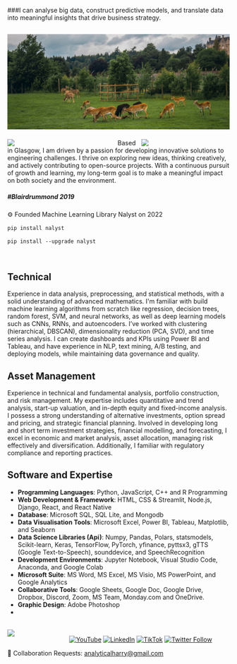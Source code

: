 <p align="leftr"> ###I can analyse big data, construct predictive models, and translate data into meaningful insights that 
drive business strategy.
  
![Harry's World](https://raw.githubusercontent.com/AnalyticalHarry/AnalyticalHarry/main/img/glasgow.jpg)
---

<img width="250" align='left' src="https://github.com/harryworlds/harryworlds/blob/main/park.jpg">
  
<img width="200" align='right' src="https://github.com/harryworlds/harryworlds/blob/main/glasgow.png">
Based in Glasgow, I am driven by a passion for developing innovative solutions to engineering challenges. I thrive on exploring new ideas, thinking creatively, and actively contributing to open-source projects. With a continuous pursuit of growth and learning, my long-term goal is to make a meaningful impact on both society and the environment.
<br />

##### #Blairdrummond 2019
⚙️ Founded Machine Learning Library Nalyst on 2022
```text
pip install nalyst
```
```text
pip install --upgrade nalyst
```
<br />

## Technical 
Experience in data analysis, preprocessing, and statistical methods, with a solid understanding of advanced mathematics. I'm familiar with build machine learning algorithms from scratch like regression, decision trees, random forest, SVM, and neural networks, as well as deep learning models such as CNNs, RNNs, and autoencoders. I’ve worked with clustering (hierarchical, DBSCAN), dimensionality reduction (PCA, SVD), and time series analysis. I can create dashboards and KPIs using Power BI and Tableau, and have experience in NLP, text mining, A/B testing, and deploying models, while maintaining data governance and quality.


## Asset Management 
Experience in technical and fundamental analysis, portfolio construction, and risk management. My expertise includes quantitative and trend analysis, start-up valuation, and in-depth equity and fixed-income analysis. I possess a strong understanding of alternative investments, option spread and pricing, and strategic financial planning. Involved in developing long and short term investment strategies, financial modelling, and forecasting, I excel in economic and market analysis, asset allocation, managing risk effectively and diversification. Additionally, I familiar with regulatory compliance and reporting practices.

##  Software and Expertise
- **Programming Languages**: Python, JavaScript, C++ and R Programming 
- **Web Development & Framework**: HTML, CSS & Streamlit, Node.js, Django, React, and React Native
- **Database**: Microsoft SQL, SQL Lite, and Mongodb
- **Data Visualisation Tools**: Microsoft Excel, Power BI, Tableau, Matplotlib, and Seaborn
- **Data Science Libraries (Api)**: Numpy, Pandas, Polars, statsmodels, Scikit-learn, Keras, TensorFlow, PyTorch, yfinance, pyttsx3, gTTS (Google Text-to-Speech), sounddevice, and SpeechRecognition
- **Development Environments**: Jupyter Notebook, Visual Studio Code, Anaconda, and Google Colab
- **Microsoft Suite**: MS Word, MS Excel, MS Visio, MS PowerPoint, and Google Analytics 
- **Collaborative Tools**: Google Sheets, Google Doc, Google Drive, Dropbox, Discord, Zoom, MS Team, Monday.com and OneDrive. 
- **Graphic Design**: Adobe Photoshop
- 
<br />

<img width="100" align='left' src="https://i.giphy.com/media/MT5UUV1d4CXE2A37Dg/giphy.webp">


<p align="center">
  <a href="https://www.youtube.com/@AnalyticalHarry"><img src="https://img.shields.io/website?label=YouTube&style=for-the-badge&url=https://www.youtube.com/@AnalyticalHarry" alt="YouTube" height="20"></a>
  <a href="https://www.linkedin.com/in/analyticalharry/"><img src="https://img.shields.io/website?label=LinkedIn&style=for-the-badge&url=https://www.linkedin.com/in/analyticalharry/" alt="LinkedIn" height="20"></a>
  <a href="https://www.tiktok.com/@analyticalharry"><img src="https://img.shields.io/badge/@AnalyticalHarry-%23FF0000?style=for-the-badge&logo=tiktok&logoColor=white" alt="TikTok" height="20"></a>
  <a href="https://twitter.com/AnalyticalHarry"><img src="https://img.shields.io/twitter/follow/AnalyticalHarry?color=1DA1F2&logo=twitter&style=for-the-badge" alt="Twitter Follow" height="20"></a>
</p>

🤝 Collaboration Requests: analyticalharry@gmail.com
